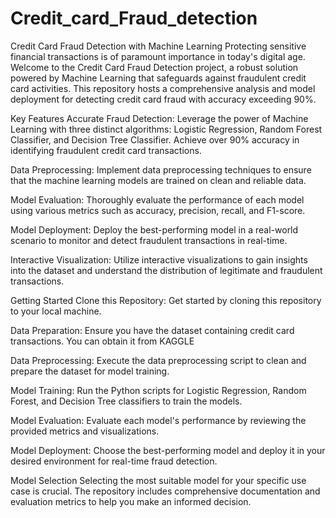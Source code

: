 # Credit_card_Fraud_detection

Credit Card Fraud Detection with Machine Learning
Protecting sensitive financial transactions is of paramount importance in today's digital age. Welcome to the Credit Card Fraud Detection project, a robust solution powered by Machine Learning that safeguards against fraudulent credit card activities. This repository hosts a comprehensive analysis and model deployment for detecting credit card fraud with accuracy exceeding 90%.

Key Features
Accurate Fraud Detection: Leverage the power of Machine Learning with three distinct algorithms: Logistic Regression, Random Forest Classifier, and Decision Tree Classifier. Achieve over 90% accuracy in identifying fraudulent credit card transactions.

Data Preprocessing: Implement data preprocessing techniques to ensure that the machine learning models are trained on clean and reliable data.

Model Evaluation: Thoroughly evaluate the performance of each model using various metrics such as accuracy, precision, recall, and F1-score.

Model Deployment: Deploy the best-performing model in a real-world scenario to monitor and detect fraudulent transactions in real-time.

Interactive Visualization: Utilize interactive visualizations to gain insights into the dataset and understand the distribution of legitimate and fraudulent transactions.

Getting Started
Clone this Repository: Get started by cloning this repository to your local machine.

Data Preparation: Ensure you have the dataset containing credit card transactions. You can obtain it from KAGGLE 

Data Preprocessing: Execute the data preprocessing script to clean and prepare the dataset for model training.

Model Training: Run the Python scripts for Logistic Regression, Random Forest, and Decision Tree classifiers to train the models.

Model Evaluation: Evaluate each model's performance by reviewing the provided metrics and visualizations.

Model Deployment: Choose the best-performing model and deploy it in your desired environment for real-time fraud detection.

Model Selection
Selecting the most suitable model for your specific use case is crucial. The repository includes comprehensive documentation and evaluation metrics to help you make an informed decision.
